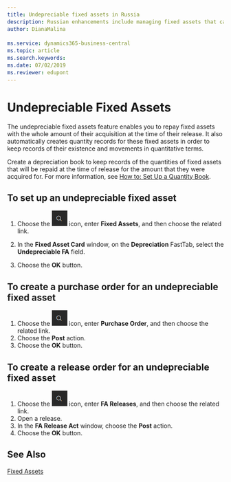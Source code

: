 ```yaml
---
title: Undepreciable fixed assets in Russia
description: Russian enhancements include managing fixed assets that cannot be depreciated.
author: DianaMalina

ms.service: dynamics365-business-central
ms.topic: article
ms.search.keywords:
ms.date: 07/02/2019
ms.reviewer: edupont
---
```


# Undepreciable Fixed Assets

The undepreciable fixed assets feature enables you to repay fixed assets with the whole amount of their acquisition at the time of their release. It also automatically creates quantity records for these fixed assets in order to keep records of their existence and movements in quantitative terms.  

Create a depreciation book to keep records of the quantities of fixed assets that will be repaid at the time of release for the amount that they were acquired for. For more information, see [How to: Set Up a Quantity Book](How-to-Set-Up-a-Quantity-Book.md).  

## To set up an undepreciable fixed asset

1. Choose the ![Search for Page or Report](search-icon.png) icon, enter **Fixed Assets**, and then choose the related link.

2. In the **Fixed Asset Card** window, on the **Depreciation** FastTab, select the **Undepreciable FA** field.

3. Choose the **OK** button.

## To create a purchase order for an undepreciable fixed asset

1. Choose the ![Search for Page or Report](search-icon.png) icon, enter **Purchase Order**, and then choose the related link.
2. Choose the **Post** action.
3. Choose the **OK** button.

## To create a release order for an undepreciable fixed asset

1. Choose the ![Search for Page or Report](search-icon.png) icon, enter **FA Releases**, and then choose the related link.
2. Open a release.
3. In the **FA Release Act** window, choose the **Post** action.
4. Choose the **OK** button.

## See Also

[Fixed Assets](../../fa-manage.md)  
